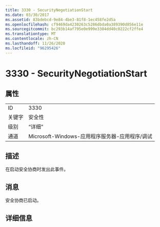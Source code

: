 ```yaml
---
title: 3330 - SecurityNegotiationStart
ms.date: 03/30/2017
ms.assetid: 83bdebcd-9e84-4be3-81f8-1ec458fe2d5a
ms.openlocfilehash: cf9469da4230263c5286dbda0a389390d856e11e
ms.sourcegitcommit: bc293b14af795e0e999e3304dd40c0222cf2ffe4
ms.translationtype: MT
ms.contentlocale: zh-CN
ms.lasthandoff: 11/26/2020
ms.locfileid: "96295426"
---
```

# <a name="3330---securitynegotiationstart"></a>3330 - SecurityNegotiationStart

## <a name="properties"></a>属性  
  
|||  
|-|-|  
|ID|3330|  
|关键字|安全性|  
|级别|“详细”|  
|通道|Microsoft-Windows-应用程序服务器-应用程序/调试|  
  
## <a name="description"></a>描述  

 在启动安全协商时发出此事件。  
  
## <a name="message"></a>消息  

 安全协商已启动。  
  
## <a name="details"></a>详细信息
